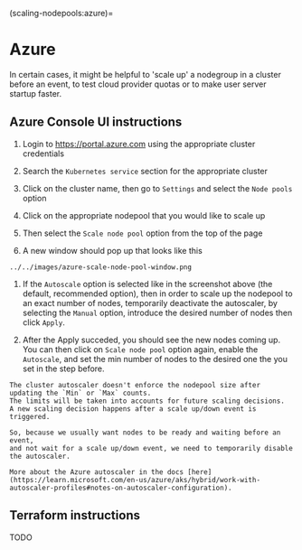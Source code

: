 (scaling-nodepools:azure)=
# Azure

In certain cases, it might be helpful to 'scale up'
a nodegroup in a cluster before an event, to test cloud provider quotas or to make user
server startup faster.

## Azure Console UI instructions

1. Login to https://portal.azure.com using the appropriate cluster credentials

1. Search the `Kubernetes service` section for the appropriate cluster

1. Click on the cluster name, then go to `Settings` and select the `Node pools` option

1. Click on the appropriate nodepool that you would like to scale up

1. Then select the `Scale node pool` option from the top of the page

1. A new window should pop up that looks like this

```{figure}
../../images/azure-scale-node-pool-window.png
```

1. If the `Autoscale` option is selected like in the screenshot above (the default, recommended option),
   then in order to scale up the nodepool to an exact number of nodes, temporarily deactivate the autoscaler,
   by selecting the `Manual` option, introduce the desired number of nodes then click `Apply`.

1. After the Apply succeded, you should see the new nodes coming up.
   You can then click on `Scale node pool` option again, enable the `Autoscale`,
   and set the min number of nodes to the desired one the you set in the step before.

```{warning}
The cluster autoscaler doesn't enforce the nodepool size after updating the `Min` or `Max` counts.
The limits will be taken into accounts for future scaling decisions.
A new scaling decision happens after a scale up/down event is triggered.

So, because we usually want nodes to be ready and waiting before an event,
and not wait for a scale up/down event, we need to temporarily disable the autoscaler.

More about the Azure autoscaler in the docs [here](https://learn.microsoft.com/en-us/azure/aks/hybrid/work-with-autoscaler-profiles#notes-on-autoscaler-configuration).
```

## Terraform instructions

TODO